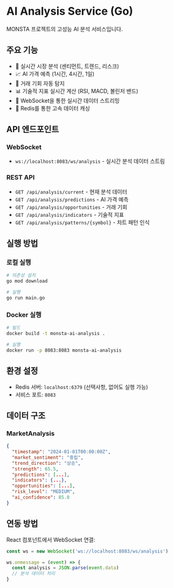 # AI Analysis Service (Go)

MONSTA 프로젝트의 고성능 AI 분석 서비스입니다.

## 주요 기능

- 🤖 실시간 시장 분석 (센티먼트, 트렌드, 리스크)
- 📈 AI 가격 예측 (1시간, 4시간, 1일)
- 🎯 거래 기회 자동 탐지
- 📊 기술적 지표 실시간 계산 (RSI, MACD, 볼린저 밴드)
- 🔄 WebSocket을 통한 실시간 데이터 스트리밍
- 💾 Redis를 통한 고속 데이터 캐싱

## API 엔드포인트

### WebSocket
- `ws://localhost:8083/ws/analysis` - 실시간 분석 데이터 스트림

### REST API
- `GET /api/analysis/current` - 현재 분석 데이터
- `GET /api/analysis/predictions` - AI 가격 예측
- `GET /api/analysis/opportunities` - 거래 기회
- `GET /api/analysis/indicators` - 기술적 지표
- `GET /api/analysis/patterns/{symbol}` - 차트 패턴 인식

## 실행 방법

### 로컬 실행
```bash
# 의존성 설치
go mod download

# 실행
go run main.go
```

### Docker 실행
```bash
# 빌드
docker build -t monsta-ai-analysis .

# 실행
docker run -p 8083:8083 monsta-ai-analysis
```

## 환경 설정

- Redis 서버: `localhost:6379` (선택사항, 없어도 실행 가능)
- 서비스 포트: `8083`

## 데이터 구조

### MarketAnalysis
```json
{
  "timestamp": "2024-01-01T00:00:00Z",
  "market_sentiment": "중립",
  "trend_direction": "상승",
  "strength": 65.5,
  "predictions": [...],
  "indicators": {...},
  "opportunities": [...],
  "risk_level": "MEDIUM",
  "ai_confidence": 85.0
}
```

## 연동 방법

React 컴포넌트에서 WebSocket 연결:
```typescript
const ws = new WebSocket('ws://localhost:8083/ws/analysis')

ws.onmessage = (event) => {
  const analysis = JSON.parse(event.data)
  // 분석 데이터 처리
}
```
